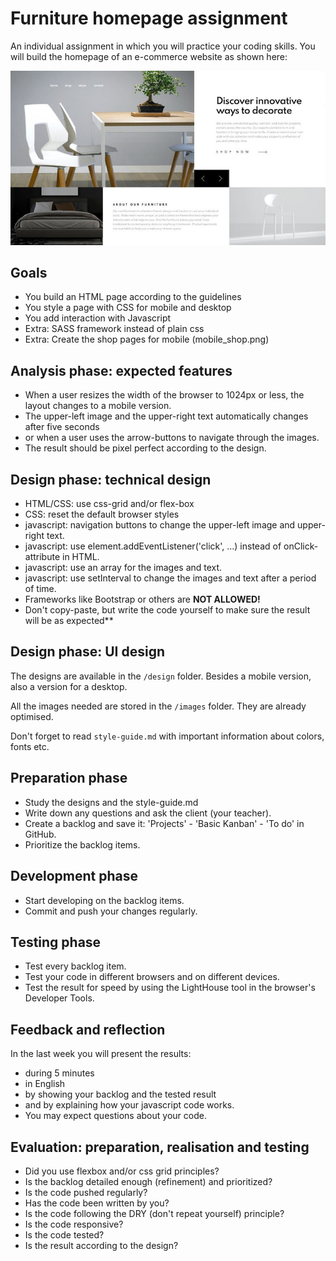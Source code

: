 # Furniture homepage assignment
An individual assignment in which you will practice your coding skills.
You will build the homepage of an e-commerce website as shown here:

![Design preview for the Furniture homepage coding challenge](./design/desktop-example.jpg)


## Goals
* You build an HTML page according to the guidelines 
* You style a page with CSS for mobile and desktop
* You add interaction with Javascript
* Extra: SASS framework instead of plain css
* Extra: Create the shop pages for mobile (mobile_shop.png)

## Analysis phase: expected features 

* When a user resizes the width of the browser to 1024px or less, the layout changes to a mobile version.
* The upper-left image and the upper-right text automatically changes after five seconds
* or when a user uses the arrow-buttons to navigate through the images.
* The result should be pixel perfect according to the design.

## Design phase: technical design

* HTML/CSS: use css-grid and/or flex-box
* CSS: reset the default browser styles
* javascript: navigation buttons to change the upper-left image and upper-right text.
* javascript: use element.addEventListener('click', ...) instead of onClick-attribute in HTML.
* javascript: use an array for the images and text.
* javascript: use setInterval to change the images and text after a period of time.
* Frameworks like Bootstrap or others are **NOT ALLOWED!**
* Don't copy-paste, but write the code yourself to make sure the result will be as expected**

## Design phase: UI design
The designs are available in the `/design` folder. Besides a mobile version, also a version for a desktop.

All the images needed are stored in the `/images` folder. They are already optimised.

Don't forget to read `style-guide.md` with important information about colors, fonts etc.

## Preparation phase
* Study the designs and the style-guide.md
* Write down any questions and ask the client (your teacher).
* Create a backlog and save it: 'Projects' - 'Basic Kanban' - 'To do' in GitHub.
* Prioritize the backlog items.

## Development phase
* Start developing on the backlog items.
* Commit and push your changes regularly.

## Testing phase
* Test every backlog item.
* Test your code in different browsers and on different devices.
* Test the result for speed by using the LightHouse tool in the browser's Developer Tools.

## Feedback and reflection
In the last week you will present the results:
* during 5 minutes
* in English
* by showing your backlog and the tested result
* and by explaining how your javascript code works.
* You may expect questions about your code.

## Evaluation: preparation, realisation and testing
* Did you use flexbox and/or css grid principles?
* Is the backlog detailed enough (refinement) and prioritized?
* Is the code pushed regularly?
* Has the code been written by you?
* Is the code following the DRY (don't repeat yourself) principle?
* Is the code responsive?
* Is the code tested?
* Is the result according to the design?
